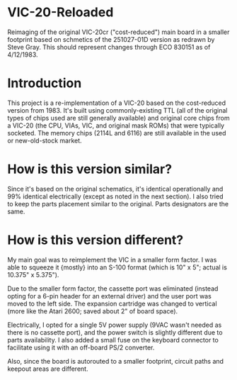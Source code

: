 # VIC-20-Reloaded
Reimaging of the original VIC-20cr ("cost-reduced") main board in a smaller footprint based
on schmetics of the 251027-01D version as redrawn by Steve Gray. This should represent
changes through ECO 830151 as of 4/12/1983.

# Introduction
This project is a re-implementation of a VIC-20 based on the cost-reduced version from 1983.
It's built using commonly-existing TTL (all of the original types of chips used are still 
generally available) and original core chips from a VIC-20 (the CPU, VIAs, VIC, and original
mask ROMs) that were typically socketed. The memory chips (2114L and 6116) are still available
in the used or new-old-stock market. 

# How is this version similar?
Since it's based on the original schematics, it's identical operationally and 99% identical
electrically (except as noted in the next section). I also tried to keep the parts placement
similar to the original. Parts designators are the same.

# How is this version different?
My main goal was to reimplement the VIC in a smaller form factor. I was able to squeeze it
{mostly} into an S-100 format (which is 10" x 5"; actual is 10.375" x 5.375"). 

Due to the smaller form factor, the cassette port was eliminated (instead opting for a 
6-pin header for an external driver) and the user port was moved to the left side. The 
expansion cartridge was changed to vertical (more like the Atari 2600; saved about 2" of 
board space).

Electrically, I opted for a single 5V power supply (9VAC wasn't needed as there is no
cassette port), and the power switch is slightly different due to parts availability.
I also added a small fuse on the keyboard connector to facilitate using it with an 
off-board PS/2 converter.

Also, since the board is autorouted to a smaller footprint, circuit paths and keepout
areas are different.
